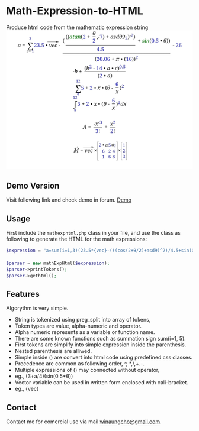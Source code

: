 # Math-Expression-to-HTML
Produce html code from the mathematic expression string
![Math-Expression-to-HTML](mathexphtml.jpg)

## Demo Version
Visit following link and check demo in forum.
[Demo](https://edu.structsoftlab.com/forum/)

## Usage

First include the `mathexphtml.php` class in your file, and use the class as following to generate the HTML for the math expressions:

```php
$expression = "a=sum(i=1,3)(23.5*{vec}-(((cos(2+θ/2)+asd9)^2)/4.5+sin(0.5*θ))/(20.06+π*(16))^2-26)";

$parser = new mathExpHtml($expression);
$parser->printTokens();
$parser->gethtml();
```

## Features
Algorythm is very simple.
- String is tokenized using preg_split into array of tokens, 
- Token types are value, alpha-numeric and operator.
- Alpha numeric represents as a variable or function name.
- There are some known functions such as summation sign sum(i=1, 5).
- First tokens are simplify into simple expression inside the parenthesis.
- Nested parenthesis are alliwed.
- Simple inside () are convert into html code using predefined css classes.
- Precedence are common as following order, ^, *,/,+.-.
- Multiple expressions of () may connected without operator, 
-  eg., (3+a/4)(sin(0.5*θ))
- Vector variable can be used in written form enclosed with cali-bracket.
-  eg., {vec}

## Contact
Contact me for comercial use via mail winaungcho@gmail.com.

